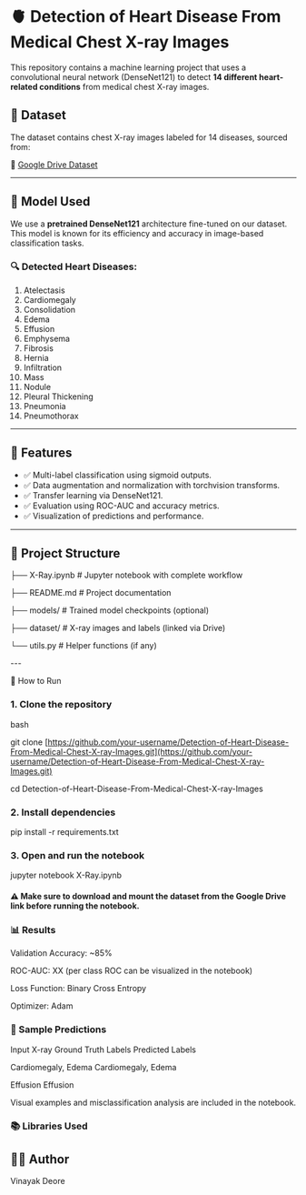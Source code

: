 # 🫀 Detection of Heart Disease From Medical Chest X-ray Images

This repository contains a machine learning project that uses a convolutional neural network (DenseNet121) to detect **14 different heart-related conditions** from medical chest X-ray images.

## 📂 Dataset

The dataset contains chest X-ray images labeled for 14 diseases, sourced from:

🔗 [Google Drive Dataset](https://drive.google.com/drive/folders/1XC3iiz77TiEn8LgrQWCFQltThuaa9sb8?usp=sharing)

---

## 🧠 Model Used

We use a **pretrained DenseNet121** architecture fine-tuned on our dataset. This model is known for its efficiency and accuracy in image-based classification tasks.

### 🔍 Detected Heart Diseases:

1. Atelectasis
2. Cardiomegaly
3. Consolidation
4. Edema
5. Effusion
6. Emphysema
7. Fibrosis
8. Hernia
9. Infiltration
10. Mass
11. Nodule
12. Pleural Thickening
13. Pneumonia
14. Pneumothorax

---

## 📌 Features

* ✅ Multi-label classification using sigmoid outputs.
* ✅ Data augmentation and normalization with torchvision transforms.
* ✅ Transfer learning via DenseNet121.
* ✅ Evaluation using ROC-AUC and accuracy metrics.
* ✅ Visualization of predictions and performance.

---

## 📁 Project Structure

├── X-Ray.ipynb # Jupyter notebook with complete workflow

├── README.md # Project documentation

├── models/ # Trained model checkpoints (optional)

├── dataset/ # X-ray images and labels (linked via Drive)

└── utils.py # Helper functions (if any)


\---

🚀 How to Run

### 1. Clone the repository

bash

git clone [https://github.com/your-username/Detection-of-Heart-Disease-From-Medical-Chest-X-ray-Images.git](https://github.com/your-username/Detection-of-Heart-Disease-From-Medical-Chest-X-ray-Images.git)

cd Detection-of-Heart-Disease-From-Medical-Chest-X-ray-Images

### 2. Install dependencies

pip install -r requirements.txt

### 3. Open and run the notebook

jupyter notebook X-Ray.ipynb

#### ⚠️ Make sure to download and mount the dataset from the Google Drive link before running the notebook.

### 📊 Results

Validation Accuracy: ~85%

ROC-AUC: XX (per class ROC can be visualized in the notebook)

Loss Function: Binary Cross Entropy

Optimizer: Adam

### 📸 Sample Predictions

Input X-ray	Ground Truth Labels	Predicted Labels

Cardiomegaly, Edema	Cardiomegaly, Edema

Effusion	Effusion

Visual examples and misclassification analysis are included in the notebook.

### 📚 Libraries Used

## 🙋‍♂️ Author

Vinayak Deore

